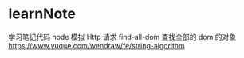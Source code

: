 # learnNote

学习笔记代码
node 模拟 Http 请求
find-all-dom 查找全部的 dom 的对象
https://www.yuque.com/wendraw/fe/string-algorithm
